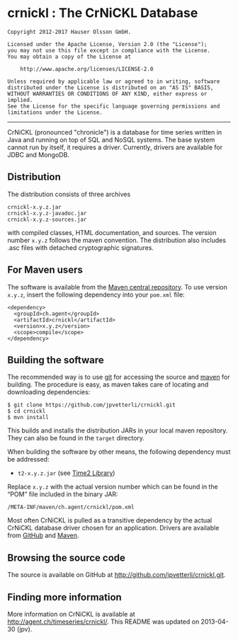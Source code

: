 crnickl : The CrNiCKL Database
==============================

	Copyright 2012-2017 Hauser Olsson GmbH.
	
	Licensed under the Apache License, Version 2.0 (the "License");
	you may not use this file except in compliance with the License.
	You may obtain a copy of the License at
	
    	http://www.apache.org/licenses/LICENSE-2.0

	Unless required by applicable law or agreed to in writing, software
	distributed under the License is distributed on an "AS IS" BASIS,
	WITHOUT WARRANTIES OR CONDITIONS OF ANY KIND, either express or implied.
	See the License for the specific language governing permissions and
	limitations under the License.

*** 

CrNiCKL (pronounced "chronicle") is a database for time series written in Java 
and running on top of SQL and NoSQL systems. The base system cannot run 
by itself, it requires a driver. 
Currently, drivers are available for JDBC and MongoDB.

Distribution
------------

The distribution consists of three archives

	crnickl-x.y.z.jar
	crnickl-x.y.z-javadoc.jar
	crnickl-x.y.z-sources.jar

with compiled classes, HTML documentation, and sources. The version number 
`x.y.z` follows the maven convention. The distribution also includes .asc 
files with detached cryptographic signatures.

For Maven users
---------------

The software is available from the <a 
href="http://repo.maven.apache.org/maven2/ch/agent/crnickl/">Maven central 
repository</a>. To use version `x.y.z`, insert the following dependency into your 
`pom.xml` file:

    <dependency>
      <groupId>ch.agent</groupId>
      <artifactId>crnickl</artifactId>
      <version>x.y.z</version>
      <scope>compile</scope>
    </dependency>

Building the software
---------------------

The recommended way is to use [git](http://git-scm.com) for accessing the
source and [maven](<http://maven.apache.org/>) for building. The procedure 
is easy, as maven takes care of locating and downloading dependencies:

	$ git clone https://github.com/jpvetterli/crnickl.git
	$ cd crnickl
	$ mvn install

This builds and installs the distribution JARs in your local maven
repository. They can also be found in the `target` directory.

When building the software by other means, the following dependency must be
addressed:

- `t2-x.y.z.jar` (see [Time2 Library](<http://agent.ch/timeseries/t2/>)) 

Replace `x.y.z` with the actual version number which can be found in the 
<q>POM</q> file included in the binary JAR:

	/META-INF/maven/ch.agent/crnickl/pom.xml

Most often CrNiCKL is pulled as a transitive dependency by the actual CrNiCKL 
database driver chosen for an application. Drivers are available from
[GitHub](<https://github.com/jpvetterli/>) and 
[Maven](<http://repo.maven.apache.org/maven2/ch/agent/>).

Browsing the source code
------------------------

The source is available on GitHub at 
<http://github.com/jpvetterli/crnickl.git>.

Finding more information
------------------------

More information on CrNiCKL is available at 
<http://agent.ch/timeseries/crnickl/>.
This README was updated on 2013-04-30 (jpv).

<link rel="stylesheet" type="text/css" href="README.css"/>

